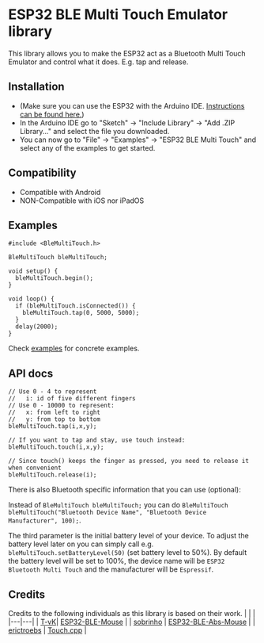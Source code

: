 # ESP32 BLE Multi Touch Emulator library

This library allows you to make the ESP32 act as a Bluetooth Multi Touch Emulator and control what it does. E.g. tap and release.

## Installation
- (Make sure you can use the ESP32 with the Arduino IDE. [Instructions can be found here.](https://github.com/espressif/arduino-esp32#installation-instructions))
- In the Arduino IDE go to "Sketch" -> "Include Library" -> "Add .ZIP Library..." and select the file you downloaded.
- You can now go to "File" -> "Examples" -> "ESP32 BLE Multi Touch" and select any of the examples to get started.

## Compatibility
- Compatible with Android
- NON-Compatible with iOS nor iPadOS

## Examples

```
#include <BleMultiTouch.h>

BleMultiTouch bleMultiTouch;

void setup() {
  bleMultiTouch.begin();
}

void loop() {
  if (bleMultiTouch.isConnected()) {
    bleMultiTouch.tap(0, 5000, 5000);
  }
  delay(2000);
}
```

Check [examples](examples) for concrete examples.

## API docs

```
// Use 0 - 4 to represent
//   i: id of five different fingers
// Use 0 - 10000 to represent:
//   x: from left to right
//   y: from top to bottom
bleMultiTouch.tap(i,x,y);

// If you want to tap and stay, use touch instead:
bleMultiTouch.touch(i,x,y);

// Since touch() keeps the finger as pressed, you need to release it when convenient
bleMultiTouch.release(i);
```

There is also Bluetooth specific information that you can use (optional):

Instead of `BleMultiTouch bleMultiTouch;` you can do `BleMultiTouch bleMultiTouch("Bluetooth Device Name", "Bluetooth Device Manufacturer", 100);`.

The third parameter is the initial battery level of your device. To adjust the battery level later on you can simply call e.g. `bleMultiTouch.setBatteryLevel(50)` (set battery level to 50%).
By default the battery level will be set to 100%, the device name will be `ESP32 Bluetooth Multi Touch` and the manufacturer will be `Espressif`.

## Credits

Credits to the following individuals as this library is based on their work.
|   |   |
|---|---|
| [T-vK](https://github.com/T-vK)| [ESP32-BLE-Mouse](https://github.com/T-vK/ESP32-BLE-Mouse) |
| [sobrinho](https://github.com/sobrinho) | [ESP32-BLE-Abs-Mouse](https://github.com/sobrinho/ESP32-BLE-Abs-Mouse) |
| [erictroebs](https://github.com/erictroebs) | [Touch.cpp](https://gist.github.com/erictroebs/3e6ca8aa2b9ed06e0b5527fd38dd2c2f) |
